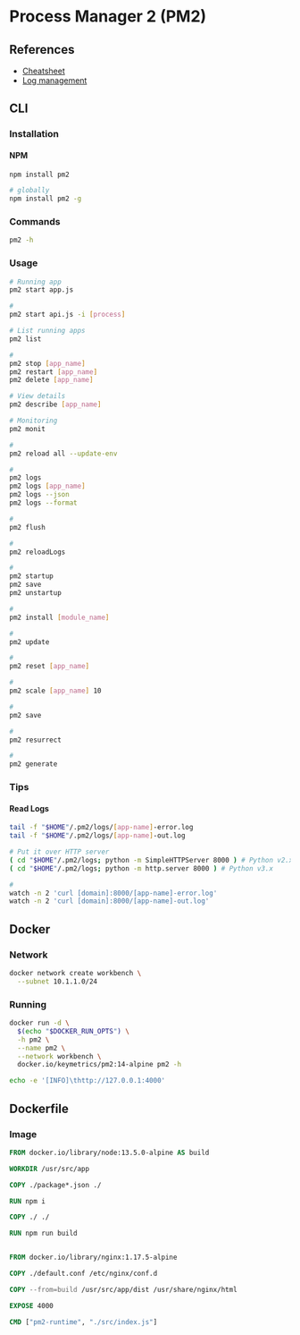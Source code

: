 # Process Manager 2 (PM2)

## References

- [Cheatsheet](https://devhints.io/pm2)
- [Log management](https://pm2.keymetrics.io/docs/usage/log-management/)

## CLI

### Installation

#### NPM

```sh
npm install pm2

# globally
npm install pm2 -g
```

### Commands

```sh
pm2 -h
```

### Usage

```sh
# Running app
pm2 start app.js

#
pm2 start api.js -i [process]

# List running apps
pm2 list

#
pm2 stop [app_name]
pm2 restart [app_name]
pm2 delete [app_name]

# View details
pm2 describe [app_name]

# Monitoring
pm2 monit

#
pm2 reload all --update-env

#
pm2 logs
pm2 logs [app_name]
pm2 logs --json
pm2 logs --format

#
pm2 flush

#
pm2 reloadLogs

#
pm2 startup
pm2 save
pm2 unstartup

#
pm2 install [module_name]

#
pm2 update

#
pm2 reset [app_name]

#
pm2 scale [app_name] 10

#
pm2 save

#
pm2 resurrect

#
pm2 generate
```

### Tips

#### Read Logs

```sh
tail -f "$HOME"/.pm2/logs/[app-name]-error.log
tail -f "$HOME"/.pm2/logs/[app-name]-out.log

# Put it over HTTP server
( cd "$HOME"/.pm2/logs; python -m SimpleHTTPServer 8000 ) # Python v2.x
( cd "$HOME"/.pm2/logs; python -m http.server 8000 ) # Python v3.x

#
watch -n 2 'curl [domain]:8000/[app-name]-error.log'
watch -n 2 'curl [domain]:8000/[app-name]-out.log'
```

## Docker

### Network

```sh
docker network create workbench \
  --subnet 10.1.1.0/24
```

### Running

```sh
docker run -d \
  $(echo "$DOCKER_RUN_OPTS") \
  -h pm2 \
  --name pm2 \
  --network workbench \
  docker.io/keymetrics/pm2:14-alpine pm2 -h
```

```sh
echo -e '[INFO]\thttp://127.0.0.1:4000'
```

## Dockerfile

### Image

```Dockerfile
FROM docker.io/library/node:13.5.0-alpine AS build

WORKDIR /usr/src/app

COPY ./package*.json ./

RUN npm i

COPY ./ ./

RUN npm run build


FROM docker.io/library/nginx:1.17.5-alpine

COPY ./default.conf /etc/nginx/conf.d

COPY --from=build /usr/src/app/dist /usr/share/nginx/html

EXPOSE 4000

CMD ["pm2-runtime", "./src/index.js"]
```
